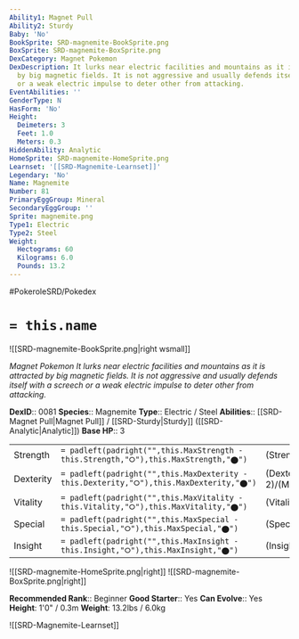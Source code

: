 ```yaml
---
Ability1: Magnet Pull
Ability2: Sturdy
Baby: 'No'
BookSprite: SRD-magnemite-BookSprite.png
BoxSprite: SRD-magnemite-BoxSprite.png
DexCategory: Magnet Pokemon
DexDescription: It lurks near electric facilities and mountains as it is attracted
  by big magnetic fields. It is not aggressive and usually defends itself with a screech
  or a weak electric impulse to deter other from attacking.
EventAbilities: ''
GenderType: N
HasForm: 'No'
Height:
  Deimeters: 3
  Feet: 1.0
  Meters: 0.3
HiddenAbility: Analytic
HomeSprite: SRD-magnemite-HomeSprite.png
Learnset: '[[SRD-Magnemite-Learnset]]'
Legendary: 'No'
Name: Magnemite
Number: 81
PrimaryEggGroup: Mineral
SecondaryEggGroup: ''
Sprite: magnemite.png
Type1: Electric
Type2: Steel
Weight:
  Hectograms: 60
  Kilograms: 6.0
  Pounds: 13.2
---
```


#PokeroleSRD/Pokedex

# `= this.name`

![[SRD-magnemite-BookSprite.png|right wsmall]]

*Magnet Pokemon*
*It lurks near electric facilities and mountains as it is attracted by big magnetic fields. It is not aggressive and usually defends itself with a screech or a weak electric impulse to deter other from attacking.*

**DexID**:: 0081
**Species**:: Magnemite
**Type**:: Electric / Steel
**Abilities**:: [[SRD-Magnet Pull|Magnet Pull]] / [[SRD-Sturdy|Sturdy]] ([[SRD-Analytic|Analytic]])
**Base HP**:: 3

|           |                                                                                        |                                          |
| --------- | -------------------------------------------------------------------------------------- | ---------------------------------------- |
| Strength  | `= padleft(padright("",this.MaxStrength - this.Strength,"⭘"),this.MaxStrength,"⬤")`    | (Strength::2)/(MaxStrength::4)   |
| Dexterity | `= padleft(padright("",this.MaxDexterity - this.Dexterity,"⭘"),this.MaxDexterity,"⬤")` | (Dexterity:: 2)/(MaxDexterity::5) |
| Vitality  | `= padleft(padright("",this.MaxVitality - this.Vitality,"⭘"),this.MaxVitality,"⬤")`    | (Vitality::2)/(MaxVitality::4)   |
| Special   | `= padleft(padright("",this.MaxSpecial - this.Special,"⭘"),this.MaxSpecial,"⬤")`       | (Special::2)/(MaxSpecial::4)     |
| Insight   | `= padleft(padright("",this.MaxInsight - this.Insight,"⭘"),this.MaxInsight,"⬤")`       | (Insight::2)/(MaxInsight::4)     |

![[SRD-magnemite-HomeSprite.png|right]]
![[SRD-magnemite-BoxSprite.png|right]]

**Recommended Rank**:: Beginner
**Good Starter**:: Yes
**Can Evolve**:: Yes
**Height**: 1'0" / 0.3m
**Weight**: 13.2lbs / 6.0kg

![[SRD-Magnemite-Learnset]]